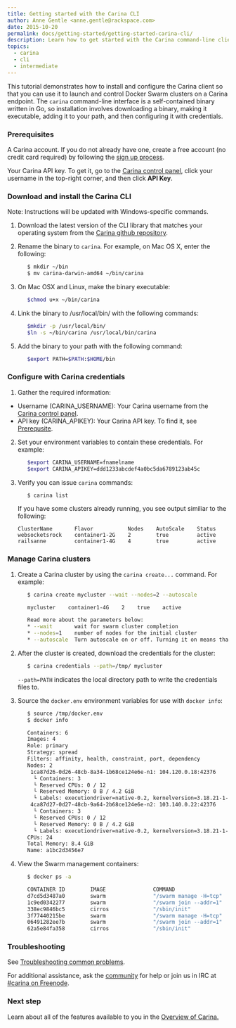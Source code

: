 ```yaml
---
title: Getting started with the Carina CLI
author: Anne Gentle <anne.gentle@rackspace.com>
date: 2015-10-20
permalink: docs/getting-started/getting-started-carina-cli/
description: Learn how to get started with the Carina command-line client (CLI) by installing, configuring, and performing commands
topics:
  - carina
  - cli
  - intermediate
---
```


This tutorial demonstrates how to install and configure the Carina client so that you can use it to launch and control Docker Swarm clusters on a Carina endpoint. The `carina` command-line interface is a self-contained binary written in Go, so installation involves downloading a binary, making it executable, adding it to your path, and then configuring it with credentials.

### Prerequisites

A Carina account. If you do not already have one, create a free account (no credit card required) by following the [sign up process](https://app.getcarina.com/app/signup).

Your Carina API key. To get it, go to the [Carina control panel](https://app.getcarina.com), click your username in the top-right corner, and then click **API Key**.

### Download and install the Carina CLI

Note: Instructions will be updated with Windows-specific commands.

1. Download the latest version of the CLI library that matches your operating system from the
   [Carina github repository](https://github.com/getcarina/carina/releases/).

2. Rename the binary to `carina`. For example, on Mac OS X, enter the following:

      ```bash
         $ mkdir ~/bin
         $ mv carina-darwin-amd64 ~/bin/carina
      ```

3. On Mac OSX and Linux, make the binary executable:

      ```bash
         $chmod u+x ~/bin/carina
      ```

4. Link the binary to /usr/local/bin/ with the following commands:

      ```bash
         $mkdir -p /usr/local/bin/
         $ln -s ~/bin/carina /usr/local/bin/carina
      ```

5. Add the binary to your path with the following command:

      ```bash
         $export PATH=$PATH:$HOME/bin
      ```

### Configure with Carina credentials

1. Gather the required information:
  * Username (CARINA_USERNAME): Your Carina username from the [Carina control panel](https://app.getcarina.com).
  * API key (CARINA_APIKEY): Your Carina API key. To find it, see [Prerequsite](#Prereq).

2. Set your environment variables to contain these credentials. For example:

      ```bash
         $export CARINA_USERNAME=fnamelname
         $export CARINA_APIKEY=ddd1233abcdef4a0bc5da6789123ab45c
      ```

3. Verify you can issue `carina` commands:

      ```bash
         $ carina list
      ```

      If you have some clusters already running, you see output similiar to the following:

      ```
      ClusterName       Flavor           Nodes    AutoScale    Status
      websocketsrock    container1-2G    2        true         active
      railsanne         container1-4G    4        true         active
      ```

### Manage Carina clusters

1. Create a Carina cluster by using the `carina create...` command. For example:

      ```bash
         $ carina create mycluster --wait --nodes=2 --autoscale

         mycluster    container1-4G    2    true    active

         Read more about the parameters below:
         * --wait       wait for swarm cluster completion
         * --nodes=1    number of nodes for the initial cluster
         * --autoscale  Turn autoscale on or off. Turning it on means that Carina automatically adds segments as they are needed.
      ```

2. After the cluster is created, download the credentials for the cluster:

      ```bash
         $ carina credentials --path=/tmp/ mycluster
      ```

      `--path=PATH` indicates the local directory path to write the credentials files to.

3. Source the `docker.env` environment variables for use with `docker info`:

      ```bash
         $ source /tmp/docker.env
         $ docker info

         Containers: 6
         Images: 4
         Role: primary
         Strategy: spread
         Filters: affinity, health, constraint, port, dependency
         Nodes: 2
          1ca87d26-0d26-48cb-8a34-1b68ce124e6e-n1: 104.120.0.18:42376
           └ Containers: 3
           └ Reserved CPUs: 0 / 12
           └ Reserved Memory: 0 B / 4.2 GiB
           └ Labels: executiondriver=native-0.2, kernelversion=3.18.21-1-rackos, operatingsystem=Debian GNU/Linux 7 (wheezy)     (containerized), storagedriver=aufs
          4ca87d27-0d27-48cb-9a64-2b68ce124e6e-n2: 103.140.0.22:42376
           └ Containers: 3
           └ Reserved CPUs: 0 / 12
           └ Reserved Memory: 0 B / 4.2 GiB
           └ Labels: executiondriver=native-0.2, kernelversion=3.18.21-1-rackos, operatingsystem=Debian GNU/Linux 7 (wheezy) (containerized), storagedriver=aufs
         CPUs: 24
         Total Memory: 8.4 GiB
         Name: a1bc2d3456e7
      ```

4. View the Swarm management containers:

      ```bash
         $ docker ps -a

         CONTAINER ID        IMAGE               COMMAND                  CREATED             STATUS              PORTS                                      NAMES
         d7cd5d3487a0        swarm               "/swarm manage -H=tcp"   12 minutes ago      Up 12 minutes       2375/tcp, 104.130.0.42:2376->2376/tcp   4ca87d27-0d27-48cb-9a64-2b68ce124e6e-n2/swarm-manager
         1c9ed0342277        swarm               "/swarm join --addr=1"   12 minutes ago      Up 12 minutes       2375/tcp                                4ca87d27-0d27-48cb-9a64-2b68ce124e6e-n2/swarm-agent
         338ec9846bc5        cirros              "/sbin/init"             12 minutes ago                                                                  4ca87d27-0d27-48cb-9a64-2b68ce124e6e-n2/swarm-data
         3f77440215be        swarm               "/swarm manage -H=tcp"   13 minutes ago      Up 13 minutes       2375/tcp, 104.130.0.48:2376->2376/tcp   4ca87d27-0d27-48cb-9a64-2b68ce124e6e-n1/swarm-manager
         06491282ee7b        swarm               "/swarm join --addr=1"   13 minutes ago      Up 13 minutes       2375/tcp                                1ca87d26-0d26-48cb-8a34-1b68ce124e6e-n1/swarm-agent
         62a5e84fa358        cirros              "/sbin/init"             13 minutes ago                                                                  4ca87d27-0d27-48cb-9a64-2b68ce124e6e-n1/swarm-data
      ```

### Troubleshooting

See [Troubleshooting common problems](/docs/tutorials/troubleshooting/).

For additional assistance, ask the [community](https://community.getcarina.com/) for help or join us in IRC at [#carina on Freenode](http://webchat.freenode.net/?channels=carina).

### Next step

Learn about all of the features available to you in the [Overview of Carina.](/docs/overview-of-carina/)

